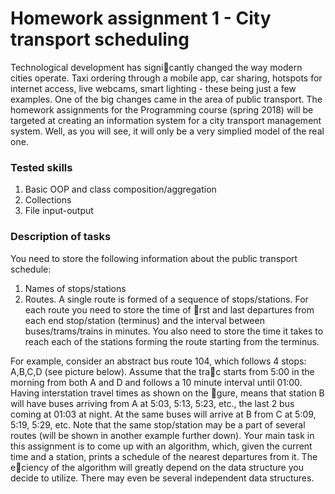 # Homework assignment 1 - City transport scheduling
Technological development has signicantly changed the way modern cities
operate. Taxi ordering through a mobile app, car sharing, hotspots for internet
access, live webcams, smart lighting - these being just a few examples. One of
the big changes came in the area of public transport.
The homework assignments for the Programming course (spring 2018) will
be targeted at creating an information system for a city transport management system. Well, as you will see, it will only be a very simplied model of the real one.
### Tested skills
1. Basic OOP and class composition/aggregation
2. Collections
3. File input-output
### Description of tasks
You need to store the following information about the public transport schedule:
1. Names of stops/stations
2. Routes. A single route is formed of a sequence of stops/stations. For each
route you need to store the time of rst and last departures from each
end stop/station (terminus) and the interval between buses/trams/trains
in minutes. You also need to store the time it takes to reach each of the
stations forming the route starting from the terminus.

For example, consider an abstract bus route 104, which follows 4 stops:
A,B,C,D (see picture below). Assume that the trac starts from 5:00 in
the morning from both A and D and follows a 10 minute interval until
01:00. Having interstation travel times as shown on the gure, means that
station B will have buses arriving from A at 5:03, 5:13, 5:23, etc., the last 2
bus coming at 01:03 at night. At the same buses will arrive at B from C
at 5:09, 5:19, 5:29, etc.
Note that the same stop/station may be a part of several routes (will be
shown in another example further down).
Your main task in this assignment is to come up with an algorithm, which,
given the current time and a station, prints a schedule of the nearest
departures from it.
The eciency of the algorithm will greatly depend on the data structure
you decide to utilize. There may even be several independent data structures.
